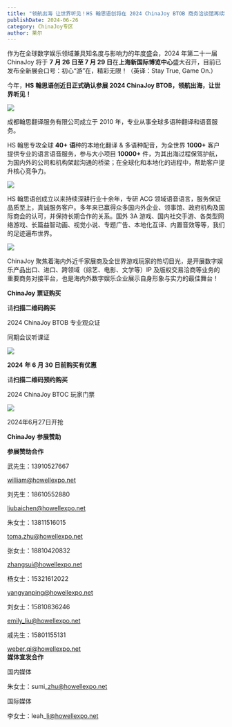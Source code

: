 ```yaml
---
title: "领航出海 让世界听见！HS 翰思语创将在 2024 ChinaJoy BTOB 商务洽谈馆再续精彩！"
publishDate: 2024-06-26
category: ChinaJoy专区
author: 莱尔
---
```


作为在全球数字娱乐领域兼具知名度与影响力的年度盛会，2024 年第二十一届 ChinaJoy 将于 **7** **月 26 日至 7 月 29 日**在**上海新国际博览中心**盛大召开，目前已发布全新展会口号：初心“游”在，精彩无限！（英译：Stay True, Game On.）

今年，**HS** **翰思语创近日正式确认参展 2024 ChinaJoy BTOB，领航出海，让世界听见！**

![](https://ec-net-1251389766.cos.ap-shanghai.myqcloud.com/wp-content/uploads/2024/06/20240626115956544.jpg)

成都翰思翻译服务有限公司成立于 2010 年，专业从事全球多语种翻译和语音服务。 

HS 翰思专攻全球 **40+** **语**种的本地化翻译 & 多语种配音，为全世界 **1000+** 客户提供专业的语言语音服务，参与大小项目 **10000+** 件，为其出海过程保驾护航，为国内外的公司和机构架起沟通的桥梁；在全球化和本地化的进程中，帮助客户提升核心竞争力。

![](https://ec-net-1251389766.cos.ap-shanghai.myqcloud.com/wp-content/uploads/2024/06/20240626115958115.jpg)

HS 翰思语创成立以来持续深耕行业十余年，专研 ACG 领域语音语言，服务保证品质至上，真诚服务客户。多年来已赢得众多国内外企业、领事馆、政府机构及国际商会的认可，并保持长期合作的关系。国外 3A 游戏、国内社交手游、各类型网络游戏、长篇益智动画、视觉小说、专题广告、本地化互译、内置音效等等，我们的足迹遍布世界。

![](https://ec-net-1251389766.cos.ap-shanghai.myqcloud.com/wp-content/uploads/2024/06/20240626120000474.jpg)

ChinaJoy 聚焦着海内外近千家展商及全世界游戏玩家的热切目光，是开展数字娱乐产品出口、进口、跨领域（综艺、电影、文学等）IP 及版权交易洽商等业务的重要商务对接平台，也是海内外数字娱乐企业展示自身形象与实力的最佳舞台！

**ChinaJoy** **票证购买**

  
请**扫描二维码购买**

2024 ChinaJoy BTOB 专业观众证

同期会议听课证

![](https://ec-net-1251389766.cos.ap-shanghai.myqcloud.com/wp-content/uploads/2024/06/20240626120022340.png)

**2024** **年 6 月 30 日前购买有优惠**

请**扫描二维码预约购买**

2024 ChinaJoy BTOC 玩家门票

![](https://ec-net-1251389766.cos.ap-shanghai.myqcloud.com/wp-content/uploads/2024/06/20240626120024714-1024x1024.png)

2024年6月27日开抢

**ChinaJoy** **参展赞助**

**参展赞助合作**

武先生：13910527667

[william@howellexpo.net](mailto:william@howellexpo.net)

刘先生：18610552880

[liubaichen@howellexpo.net](mailto:liubaichen@howellexpo.net)

朱女士：13811516015

[toma.zhu@howellexpo.net](mailto:toma.zhu@howellexpo.net)

张女士：18810420832

[zhangsui@howellexpo.net](mailto:zhangsui@howellexpo.net)

杨女士：15321612022

[yangyanping@howellexpo.net](mailto:yangyanping@howellexpo.net)

刘女士：15810836246

[emily\_liu@howellexpo.net](mailto:emily_liu@howellexpo.net)

戚先生：15801155131

weber.qi@howellexpo.net  
**媒体宣发合作**

国内媒体

朱女士：sumi\_zhu@howellexpo.net

国际媒体

李女士：leah\_li@howellexpo.net
